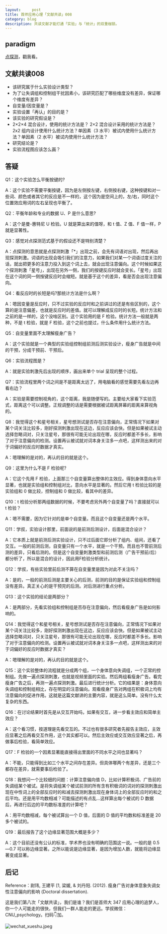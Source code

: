 ```yaml
---
layout:     post
title: 首师应用心理「文献共读」008
category: blog
description: 共读文献才能打通「实验」与「统计」的双重枷锁。
---
```


## paradigm

[点探测](http://1257355643.vod2.myqcloud.com/a589a973vodtranscq1257355643/c8e295305285890792075446334/v.f30.mp4)，戳我看。

## 文献共读008

- 该研究属于什么实验设计类型？
- 为了让失调组和控制组干扰因素小，该研究匹配了哪些维度没有差异，保证哪个维度有差异？
- 自变量/因变量是？
- 实验设置「再认」的目的是？
- 该实验的研究假设是？
- 2×2×4 混合设计，使用的统计方法是？ 2×2 混合设计采用的统计方法是？2x2 组内设计使用什么统计方法？单因素（3 水平）被试内使用什么统计方法？单因素（2 水平）被试内使用什么统计方法？
- 研究结论是？
- 实验流程图应该怎么画？

## 答疑

Q1：这个实验怎么平衡按键的?

A：这个实验不需要平衡按键，因为是左侧按左键，右侧按右键，这种按键和对一些词、颜色或者其它的反应是不一样的，这个因为是空间上的，左/右，同时这个位置效应用词的左右呈现也平衡了。

Q2：平衡年龄和专业的数据 U、P 是什么意思?

A：这个是曼-惠特尼 U 检验。U 就是算出来的值呀，和 t 值、Z 值、F 值一样，P 就是显著性。

Q3：感觉对点探测范式基于的假设还不是特别清楚？

A：点探测的意思就是点探测刺激「*」出现之前，会先有词语对出现，然后再出现探测刺激。词语的出现会吸引我们的注意力，如果我们对某一个词语过度关注的话，就出把更多的注意力投入到这个词上去，就会出现注意偏向。这个时候如果这个探测刺激「星号」，出现在另外一侧，我们的按键反应时就会变长。「星号」出现在这个词的同一侧按键反应时会缩短。就是基于这个的差异，看是否会出现注意偏向。

Q4：看反应时的长短是吗?那统计方法是什么啊？

A：嗯因变量是反应时，只不过实验的反应时和之前讲过的还是有些区别的，这个算的是注意偏差，也就是反应时的差值。就可以理解成反应时的长短。统计方法和之前的是一样的，这个没啥区别。这个实验用的是 F 检验。统计方法一般就是两种，不是 t 检验，就是 F 检验，这个之前也提过，什么条件用什么统计方法。

Q5：自变量里面不太理解瘦身广告？

A：这个实验就是一个典型的实验组控制组前测后测实验设计，瘦身广告就是中间的干预，分成干预前、干预后。

Q6：实验流程图是？

A：就是实验刺激先后出现的顺序，画出来单个 trial 呈现的整个过程。

Q7：实验流程里两个词之间是不是距离太远了，用电脑看的感觉需要先看左边再看右边？

A：实验是需要控制视角的，这个距离，我是随便写的。主要给大家看下实验范式，距离这个可以调整。正规调整的话是需要根据被试距离屏幕的距离来算视角的。

Q8：我觉得这个和星号相关，星号想测试是否存在注意偏向，正常情况下如果对某个词关注比较多，刚好探测刺激出现在这边，反应应该会快。但是如果被试主动选择忽略词对，只关注星号，那很有可能无论出现在哪，反应时都差不多长，影响了对于注意偏向的检测。设置再认被试就对词本身关注多一点吧，这样测出来的对于词偏好的反应时数据才真实。

A：嗯理解的是对的，再认的目的就是这个。

Q9：这里为什么不是 F 检验呢?

A：它这个先用 F 检验，上面那三个自变量算出整体的主效应。得到身体意向水平显著，也就是实验组和控制组对比，意向水平是显著的。然后它用 t 检验比较的是实验组和 0 做比较，控制组和 0 做比较，看其中的差异。

Q10：t 检验分析那两组数据的时候，不要考虑另外两个自变量了吗？直接就可以 t 检验？

A：嗯不需要，因为它针对的是单个自变量。而且这个自变量还是两个水平。

Q11：学叔，实验设计那里，前面说的是前测后测设计，后面是混合设计？

A：它本质上就是前测后测实验设计，只不过后面它即分析了组内、组间，还看了交互。一般的前测后测，自变量只有一个水平，就是一个干预。而且也不管前测后测的差异，只看后测的。但是这个自变量刺激类型和前测后测（广告干预前/后）都分析了，所以是混合的设计，因此用F检验分析统计。

Q12：学叔，有些实验里前后测不算在自变量里是因为对此不关注吗？

A：是的，一般的前测后测是主要关心的后测，前测的目的是保证实验组和控制组没有差异。真正关心的是干预完的后测。对后测进行重点分析。

Q13：这个实验的结论是两部分？

A：是两部分，先看实验组和控制组是否存在注意偏向，然后看瘦身广告是如何影响的。

Q14：我觉得这个和星号相关，星号想测试是否存在注意偏向，正常情况下如果对某个词关注比较多，刚好探测刺激出现在这边，反应应该会快。但是如果被试主动选择忽略词对，只关注星号，那很有可能无论出现在哪，反应时都差不多长。影响了对于注意偏向的检测。设置再认被试就对词本身关注多一点吧，这样测出来的对于词偏好的反应时数据才真实？

A：嗯理解的是对的，再认的目的就是这个。

Q15：这个实验整体的流程就是分成两个组，一个身体意向失调组，一个正常的控制组。先做一遍点探测刺激，也就是视频里面的实验。然后两组看瘦身广告。看完瘦身广告之后，再测一遍点探测刺激。最后进行统计分析。它的结果是：身体意向失调组和控制组相比，存在明显的注意偏向。观看瘦身广告对两组在积极词上均有注意偏向的促进作用。这就是这篇文献讲的主要内容，就是这么简单。没有什么太复杂的东西。

Q16：在讨论结果时首先是从交互开始吗，如果有交互，进一步看主效应和简单主效应？

A：这个看习惯，按道理是先看交互的。不过也有很多研究者先报告主效应，主效应显著之后再看交互作用，这个其实都可以。然后主效应或交互效应显著之后，再做事后检验，看简单效应。

Q17：F 检验的一个因素显著能直接得出里面的不同水平之间也显著吗？

A：不能，只能得到比如三个水平之间存在差异。但具体哪两个有差异，还是三个都存在差异，就需要事后检验了。

Q18：我想问一个比较细的问题：计算注意偏向值 D，比如计算积极词、广告前的失调组某个被试。是将失调组某个被试前测的所有含有积极词的词对的探测刺激出现在中性词上的全部反应时的和减去探测刺激出现在身体词上的全部反应时的和之后平均。还是用平均数相减？可能描述的有点乱…这样算出每个被试的 D 数据后，再进行后边的平均数标准差的计算吧？

A：用平均数相减，每个被试算出一个 D 值，后面的 D 值的平均数和标准差是 20 多个被试的。

Q19：最后报告了这个边缘显著范围大概是多少？

A：这个目前还没有公认的标准，学术界也没有明确的范围这一说。一般的是 0.5—0.7 可以称边缘显著。之所以能说是边缘显著，是因为增加人数，就能将边缘显著变成显著。

## 后记

Reference：尉玮, 王建平 [1, 梁媛, & 刘丹阳. (2012). 瘦身广告对身体意象失调女性注意偏向的影响 (Doctoral dissertation).

这是我们第八次「文献共读」，我们是谁？我们是首师大 347 应用心理的追梦人，你一个人可能走的很快，但我们一群人能走的更远。学叔微信：CNU_psychology。扫码👇加。

![wechat_xueshu.jpeg](https://cnu347-1257355643.cos.ap-beijing.myqcloud.com/CNU347/WechatIMG125.jpeg)


